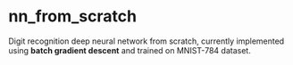 # nn_from_scratch
Digit recognition deep neural network from scratch, currently implemented using **batch gradient descent** and trained on MNIST-784 dataset.

